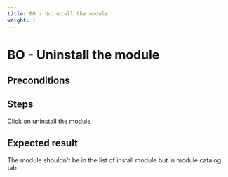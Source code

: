 ```yaml
---
title: BO - Uninstall the module
weight: 1
---
```


# BO - Uninstall the module

## Preconditions


## Steps

Click on uninstall the module 

## Expected result

The module shouldn't be in the list of install module but in module catalog tab

